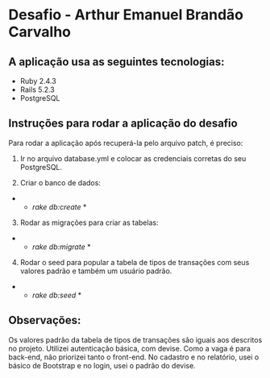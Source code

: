 # Desafio - Arthur Emanuel Brandão Carvalho

## A aplicação usa as seguintes tecnologias:

- Ruby 2.4.3
- Rails 5.2.3
- PostgreSQL

## Instruções para rodar a aplicação do desafio

Para rodar a aplicação após recuperá-la pelo arquivo patch, é preciso:

1. Ir no arquivo database.yml e colocar as credenciais corretas do seu PostgreSQL.

2. Criar o banco de dados:
- * *rake db:create* *

3. Rodar as migrações para criar as tabelas:
- * *rake db:migrate* *

4. Rodar o seed para popular a tabela de tipos de transações com seus valores padrão e também um usuário padrão.
- * *rake db:seed* *

## Observações:

Os valores padrão da tabela de tipos de transações são iguais aos descritos no projeto.
Utilizei autenticação básica, com devise.
Como a vaga é para back-end, não priorizei tanto o front-end. No cadastro e no relatório, usei o básico de Bootstrap e no login, usei o padrão do devise.